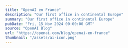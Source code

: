 ```yaml
---
title: "OpenAI en France"
description: "Our first office in continental Europe"
summary: "Our first office in continental Europe"
pubDate: "Fri, 15 Nov 2024 00:00:00 GMT"
source: "OpenAI Blog"
url: "https://openai.com/blog/openai-en-france"
thumbnail: "/assets/ai-icon.png"
---
```


